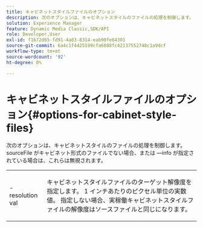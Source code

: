 ```yaml
---
title: キャビネットスタイルファイルのオプション
description: 次のオプションは、キャビネットスタイルのファイルの処理を制御します。 sourceFile がキャビネットスタイルのファイルでない場合、または —info が指定されている場合は、これらは無視されます。
solution: Experience Manager
feature: Dynamic Media Classic,SDK/API
role: Developer,User
exl-id: f1b72d65-fd91-4a83-8314-eab90fe64301
source-git-commit: 6a4c1f4425199cfa6088fc42137552748c1a9dcf
workflow-type: tm+mt
source-wordcount: '92'
ht-degree: 0%

---
```


# キャビネットスタイルファイルのオプション{#options-for-cabinet-style-files}

次のオプションは、キャビネットスタイルのファイルの処理を制御します。 sourceFile がキャビネット形式のファイルでない場合、または —info が指定されている場合は、これらは無視されます。

<table id="simpletable_332B78DDEB6540708844AB54AE321F9B"> 
 <tr class="strow"> 
  <td class="stentry"> <p><span class="codeph">-resolution <span class="varname"> val</span></span> </p> </td> 
  <td class="stentry"> <p>キャビネットスタイルファイルのターゲット解像度を指定します。 1 インチあたりのピクセル単位の実数値。 指定しない場合、実稼働キャビネットスタイルファイルの解像度はソースファイルと同じになります。 </p></td> 
 </tr> 
</table>
